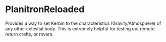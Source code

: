 PlanitronReloaded
=================

Provides a way to set Kerbin to the characteristics (Gravity/Atmosphere) of any other celestial body. This is extremely helpful for testing out remote return crafts, or rovers.


